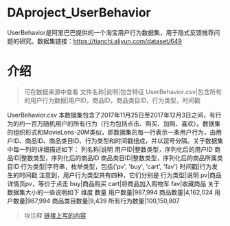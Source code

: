 # DAproject_UserBehavior
UserBehavior是阿里巴巴提供的一个淘宝用户行为数据集，用于隐式反馈推荐问题的研究。数据集链接：https://tianchi.aliyun.com/dataset/649
# 介绍
> 可在数据来源中查看
文件名称|说明|包含特征
UserBehavior.csv|包含所有的用户行为数据|用户ID，商品ID，商品类目ID，行为类型，时间戳

UserBehavior.csv
本数据集包含了2017年11月25日至2017年12月3日之间，有行为的约一百万随机用户的所有行为（行为包括点击、购买、加购、喜欢）。数据集的组织形式和MovieLens-20M类似，即数据集的每一行表示一条用户行为，由用户ID、商品ID、商品类目ID、行为类型和时间戳组成，并以逗号分隔。关于数据集中每一列的详细描述如下：
列名称|说明
用户ID|整数类型，序列化后的用户ID
商品ID|整数类型，序列化后的商品ID
商品类目ID|整数类型，序列化后的商品所属类目ID
行为类型|字符串，枚举类型，包括('pv', 'buy', 'cart', 'fav')
时间戳|行为发生的时间戳
注意到，用户行为类型共有四种，它们分别是
行为类型|说明
pv|商品详情页pv，等价于点击
buy|商品购买
cart|将商品加入购物车
fav|收藏商品
关于数据集大小的一些说明如下
维度 	数量
用户数量|987,994
商品数量|4,162,024
用户数量|987,994
商品类目数量|9,439
所有行为数量|100,150,807
> 块注释
> [链接上写的内容](链接地址)
